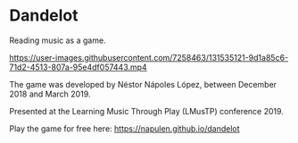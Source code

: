 # Dandelot

Reading music as a game.

https://user-images.githubusercontent.com/7258463/131535121-9d1a85c6-71d2-4513-807a-95e4df057443.mp4

The game was developed by Néstor Nápoles López, between December 2018 and March 2019.

Presented at the Learning Music Through Play (LMusTP) conference 2019.

Play the game for free here: https://napulen.github.io/dandelot
